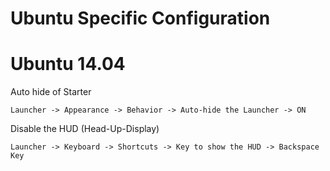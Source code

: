 Ubuntu Specific Configuration
=============================

Ubuntu 14.04
============
Auto hide of Starter

    Launcher -> Appearance -> Behavior -> Auto-hide the Launcher -> ON

Disable the HUD (Head-Up-Display)

    Launcher -> Keyboard -> Shortcuts -> Key to show the HUD -> Backspace Key





